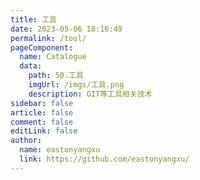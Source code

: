```yaml
---
title: 工具
date: 2023-05-06 18:16:49
permalink: /tool/
pageComponent:
  name: Catalogue
  data:
    path: 50.工具
    imgUrl: /imgs/工具.png
    description: GIT等工具相关技术
sidebar: false
article: false
comment: false
editLink: false
author:
  name: eastonyangxu
  link: https://github.com/eastonyangxu/
---
```

